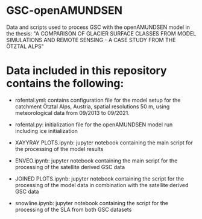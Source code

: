 # GSC-openAMUNDSEN
Data and scripts used to process GSC with the openAMUNDSEN model in the thesis: "A COMPARISON OF GLACIER SURFACE CLASSES FROM MODEL SIMULATIONS AND REMOTE SENSING - A CASE STUDY FROM THE ÖTZTAL ALPS"

# Data included in this repository contains the following: 

- rofental.yml: contains configuration file for the model setup for the catchment Ötztal Alps, Austria, spatial resolutions 50 m, using meteorological data from 09/2013 to 09/2021.
- rofental.py: initialization file for the openAMUNDSEN model run including ice initialization 
  
- XAYYRAY PLOTS.ipynb: jupyter notebook containing the main script for the processing of the model results 
- ENVEO.ipynb: jupyter notebook containing the main script for the processing of the satellite derived GSC data
- JOINED PLOTS.ipynb: jupyter notebook containing the script for the processing of the model data in combination with the satellite derived GSC data
- snowline.ipynb: jupyter notebook containing the script for the processing of the SLA from both GSC datasets
  
